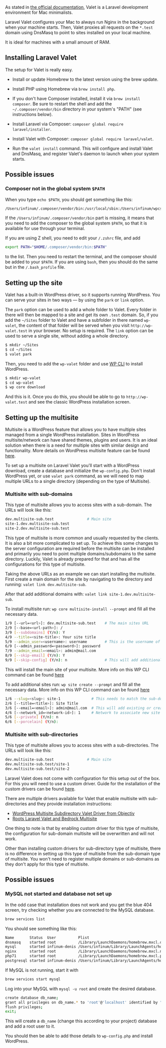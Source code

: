 As stated in [the official documentation](https://laravel.com/docs/5.4/valet), Valet is a Laravel development environment for Mac minimalists.

Laravel Valet configures your Mac to always run Nginx in the background when your machine starts. Then, Valet proxies all requests on the `*.test` domain using DnsMasq to point to sites installed on your local machine.

It is ideal for machines with a small amount of RAM.

## Installing Laravel Valet

The setup for Valet is really easy.

* Install or update Homebrew to the latest version using the brew update.

* Install PHP using Homebrew via `brew install php`.

* If you don't have Composer installed, install it via `brew install composer`. Be sure to restart the shell and add the  `~/.composer/vendor/bin` directory in your system's "PATH" (see instructions below).

* Install Laravel via Composer: `composer global require laravel/installer`.

* Install Valet with Composer: `composer global require laravel/valet`.

* Run the `valet install` command. This will configure and install Valet and DnsMasq, and register Valet's daemon to launch when your system starts.

## Possible issues

### Composer not in the global system `$PATH`

When you type `echo $PATH`, you should get something like this:

```bash
/Users/infinum/.composer/vendor/bin:/usr/local/sbin:/Users/infinum/wpcs/vendor/bin:/Users/infinum/.rbenv/shims:/Users/infinum/.rbenv/bin:/Users/infinum/bin:/usr/local/bin:/usr/local/bin:/usr/bin:/bin:/usr/sbin:/sbin:/opt/X11/bin
```

If the `/Users/infinum/.composer/vendor/bin` part is missing, it means that you need to add the composer to the global system `$PATH`, so that it is available for use through your terminal.

If you are using Z shell, you need to edit your `/.zshrc` file, and add

```bash
export PATH="$HOME/.composer/vendor/bin:$PATH"
```

to the list. Then you need to restart the terminal, and the composer should be added to your `$PATH`. If you are using `bash`, then you should do the same but in the `/.bash_profile` file.

## Setting up the site

Valet has a built-in WordPress driver, so it supports running WordPress. You can serve your sites in two ways — by using the `park` or `link` option.

The `park` option can be used to add a whole folder to Valet. Every folder in there will then be mapped to a site and get its own `.test` domain. So, if you add the `~/Sites` folder to Valet and have a subfolder in there named `wp-valet`, the content of that folder will be served when you visit `http://wp-valet.test` in your browser. No setup is required. The `link` option can be used to serve a single site, without adding a whole directory.

```bash
$ mkdir ~/Sites
$ cd ~/Sites
$ valet park
```

Then, you need to add the `wp-valet` folder and use [WP CLI](http://wp-cli.org/) to install WordPress.

```bash
$ mkdir wp-valet
$ cd wp-valet
$ wp core download
```

And this is it. Once you do this, you should be able to go to `http://wp-valet.test` and see the classic WordPress installation screen.

## Setting up the multisite

Multisite is a WordPress feature that allows you to have multiple sites managed from a single WordPress installation. Sites in WordPress multisite/network can have shared themes, plugins and users. It is an ideal solution when there is a need for multiple sites with similar design and functionality. More details on WordPress multisite feature can be found [here](https://wordpress.org/support/article/create-a-network/).

To set up a multisite on Laravel Valet you'll start with a WordPress download, create a database and initialize the `wp-config.php`. Don't install WordPress yet, or use `valet park` command, as we will need to map multiple URLs to a single directory (depending on the type of Multisite).

### Multisite with sub-domains

This type of multisite allows you to access sites with a sub-domain. The URLs will look like this:

```bash
dev.multisite-sub.test               # Main site
site-1.dev.multisite-sub.test
site-2.dev.multisite-sub.test
```

This type of multisite is more common and usually requested by the clients. It is also a bit more complicated to set up. To achieve this some changes to the server configuration are required before the multisite can be installed and primarily you need to point multiple domains/subdomains to the same directory. Luckily, Valet is already prepared for that and has all the configurations for this type of multisite.

Taking the above URLs as an example we can start installing the multisite. First create a main domain for the site by navigating to the directory and running: `valet link dev.multisite-sub`.

After that add additional domains with: `valet link site-1.dev.multisite-sub`.

To install multisite run: `wp core multisite-install --prompt` and fill all the necessary data.

```bash
1/9 [--url=<url>]: dev.multisite-sub.test    # The main sites URL
2/9 [--base=<url-path>]: /
3/9 [--subdomains] (Y/n): Y
4/9 --title=<site-title>: Your site title
5/9 --admin_user=<username>: username        # This is the username of the Super Admin that will be created
6/9 [--admin_password=<password>]: password
7/9 --admin_email=<email>: admin@mail.com
8/9 [--skip-email] (Y/n): Y
9/9 [--skip-config] (Y/n): n                 # This will add additional constants to the wp-config.php
```

This will install the main site of your multisite. More info on this WP CLI command can be found [here](https://developer.wordpress.org/cli/commands/core/multisite-install/)

To add additional sites run: `wp site create --prompt` and fill all the necessary data. More info on this WP CLI command can be found [here](https://developer.wordpress.org/cli/commands/site/create/)

```bash
1/6 --slug=<slug>: site-1              # This needs to match the sub-domain that you registered with Valet
2/6 [--title=<title>]: Site Title
3/6 [--email=<email>]: admin@mail.com  # This will add existing or create a new Administrator user for this site
4/6 [--network_id=<network-id>]: 1     # Network to associate new site with
5/6 [--private] (Y/n): n
6/6 [--porcelain] (Y/n):
```

### Multisite with sub-directories

This type of multisite allows you to access sites with a sub-directories. The URLs will look like this:

```bash
dev.multisite-sub.test               # Main site
dev.multisite-sub.test/site-1
dev.multisite-sub.test/site-2
```

Laravel Valet does not come with configuration for this setup out of the box. For this you will need to use a custom driver.
Guide for the installation of the custom drivers can be found [here](https://laravel.com/docs/5.6/valet#custom-valet-drivers).

There are multiple drivers available for Valet that enable multisite with sub-directories and they provide installation instructions:
* [WordPress Multisite Subdirectory Valet Driver from Objectiv](https://github.com/Objectivco/WordPressMultisiteSubdirectoryValetDriver)
* [Roots Laravel Valet and Bedrock Multisite](https://roots.io/guides/laravel-valet-and-bedrock-multisite/)

One thing to note is that by enabling custom driver for this type of multisite, the configuration for sub-domain multisite will be overwritten and will not work.

Other than installing custom drivers for sub-directory type of multisite, there is no difference in setting up this type of multisite from the sub-domain type of multisite. You won't need to register multiple domains or sub-domains as they don't apply for this type of multisite.

## Possible issues

### MySQL not started and database not set up

In the odd case that installation does not work and you get the blue 404 screen, try checking whether you are connected to the MySQL database.

```bash
brew services list
```

You should see something like this:

```bash
Name       Status  User          Plist
dnsmasq    started root          /Library/LaunchDaemons/homebrew.mxcl.dnsmasq.plist
mysql      started infinum-denis /Users/infinum/Library/LaunchAgents/homebrew.mxcl.mysql.plist
nginx      started root          /Library/LaunchDaemons/homebrew.mxcl.nginx.plist
php71      started root          /Library/LaunchDaemons/homebrew.mxcl.php71.plist
postgresql started infinum-denis /Users/infinum/Library/LaunchAgents/homebrew.mxcl.postgresql.plist
```

If MySQL is not running, start it with

```bash
brew services start mysql
```

Log into your MySQL with `mysql -u root` and create the desired database.


```bash
create database db_name;
grant all privileges on db_name.* to 'root'@'localhost' identified by "";
flush privileges;
exit;
```

This will create a `db_name` (change this according to your project) database and add a root user to it.

You should then be able to add those details to `wp-config.php` and install WordPress.
